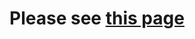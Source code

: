 <h1 align="center">Please see <a href="https://nomadic-labs.com/tezosdevday.html">this page</a></h1>
